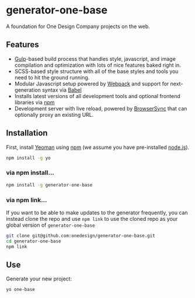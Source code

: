 # generator-one-base

A foundation for One Design Company projects on the web.

## Features

- [Gulp](http://gulpjs.com)-based build process that handles style, javascript, and image compilation and optimization with lots of nice features baked right in.
- SCSS-based style structure with all of the base styles and tools you need to hit the ground running.
- Modular Javascript setup powered by [Webpack](https://webpack.github.io) and support for next-generation syntax via [Babel](https://babeljs.io)
- Installs latest versions of all development tools and optional frontend libraries via [npm](https://www.npmjs.com)
- Development server with live reload, powered by [BrowserSync](https://www.browsersync.io) that can optionally proxy an existing URL.

## Installation

First, install [Yeoman](http://yeoman.io) using [npm](https://www.npmjs.com/) (we assume you have pre-installed [node.js](https://nodejs.org/)).

```bash
npm install -g yo
```

### via npm install…

```bash
npm install -g generator-one-base
```

### via npm link…

If you want to be able to make updates to the generator frequently, you can instead clone the repo and use `npm link` to use the cloned repo as your global version of `generator-one-base`

```bash
git clone git@github.com:onedesign/generator-one-base.git
cd generator-one-base
npm link
```

## Use

Generate your new project:

```bash
yo one-base
```
